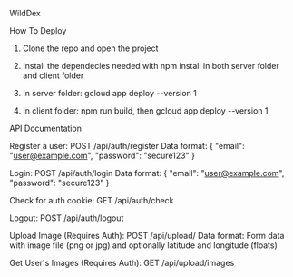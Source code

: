 WildDex


How To Deploy

1. Clone the repo and open the project

2. Install the dependecies needed with npm install in both server folder and client folder

3. In server folder: gcloud app deploy --version 1

4. In client folder: npm run build, then gcloud app deploy --version 1

API Documentation

Register a user:
POST /api/auth/register
Data format: { "email": "user@example.com", "password": "secure123" }

Login:
POST /api/auth/login
Data format: { "email": "user@example.com", "password": "secure123" }

Check for auth cookie:
GET /api/auth/check

Logout:
POST /api/auth/logout

Upload Image (Requires Auth):
POST /api/upload/
Data format: Form data with image file (png or jpg) and optionally latitude and longitude (floats)

Get User's Images (Requires Auth):
GET /api/upload/images

